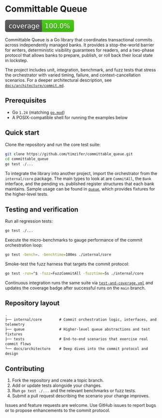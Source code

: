 # Committable Queue

![Test coverage](.github/badges/coverage.svg)

Committable Queue is a Go library that coordinates transactional commits across
independently managed banks. It provides a stop-the-world barrier for writers,
deterministic visibility guarantees for readers, and a two-phase protocol that
allows banks to prepare, publish, or roll back their local state in lockstep.

The project includes unit, integration, benchmark, and fuzz tests that stress
the orchestrator with varied timing, failure, and context-cancellation
scenarios. For a deeper architectural description, see
[`docs/architecture/commit.md`](docs/architecture/commit.md).

## Prerequisites

* Go `1.24` (matching [`go.mod`](go.mod))
* A POSIX-compatible shell for running the examples below

## Quick start

Clone the repository and run the core test suite:

```bash
git clone https://github.com/timzifer/committable_queue.git
cd committable_queue
go test ./...
```

To integrate the library into another project, import the orchestrator from the
`internal/core` package. The main types to look at are `CommitAll`, the
`Bank` interface, and the pending vs. published register structures that each
bank maintains. Sample usage can be found in [`queue`](queue), which provides
fixtures for the higher-level tests.

## Testing and verification

Run all regression tests:

```bash
go test ./...
```

Execute the micro-benchmarks to gauge performance of the commit orchestration
loop:

```bash
go test -bench=. -benchtime=100ms ./internal/core
```

Smoke-test the fuzz harness that targets the commit protocol:

```bash
go test -run=^$ -fuzz=FuzzCommitAll -fuzztime=5s ./internal/core
```

Continuous integration runs the same suite via
[`test-and-coverage.yml`](.github/workflows/test-and-coverage.yml) and updates
the coverage badge after successful runs on the `main` branch.

## Repository layout

```
.
├── internal/core        # Commit orchestration logic, interfaces, and telemetry
├── queue                # Higher-level queue abstractions and test fixtures
├── tests                # End-to-end scenarios that exercise real commit flows
└── docs/architecture    # Deep dives into the commit protocol and design
```

## Contributing

1. Fork the repository and create a topic branch.
2. Add or update tests alongside your changes.
3. Run `go test ./...` and the relevant benchmarks or fuzz tests.
4. Submit a pull request describing the scenario your change improves.

Issues and feature requests are welcome. Use GitHub issues to report bugs or to
propose enhancements to the commit protocol.
